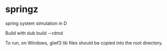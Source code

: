 # springz
spring system simulation in D

Build with
dub build --rdmd

To run, on Windows, glwf3 lib files should be copied into the root directory.
